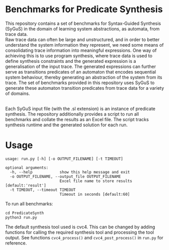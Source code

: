 # Benchmarks for Predicate Synthesis
This repository contains a set of benchmarks for Syntax-Guided Synthesis (SyGuS) in the domain of learning system abstractions, as automata, from trace data.</br>
Raw trace data can often be large and unstructured, and in order to better understand the system information they represent, we need some means of consolidating trace information into meaningful expressions. One way of achieving this is to use program synthesis, where trace data is used to define synthesis constraints and the generated expression is a generalisation of the input trace. The generated expressions can further serve as transitions predicates of an automaton that encodes sequential system behaviour, thereby generating an abstraction of the system from its trace. The set of benchmarks provided in this repository uses SyGuS to generate these automaton transition predicates from trace data for a variety of domains.</br></br>

Each SyGuS input file (with the .sl extension) is an instance of predicate synthesis. The repository additionally provides a script to run all benchmarks and collate the results as an Excel file. The script tracks synthesis runtime and the generated solution for each run.

# Usage
~~~
usage: run.py [-h] [-o OUTPUT_FILENAME] [-t TIMEOUT]

optional arguments:
  -h, --help            show this help message and exit
  -o OUTPUT_FILENAME, --output_file OUTPUT_FILENAME
                        Excel file name to store results [default:'result']
  -t TIMEOUT, --timeout TIMEOUT
                        Timeout in seconds [default:60]
~~~
To run all benchmarks:
~~~
cd PredicateSynth
python3 run.py
~~~
The default synthesis tool used is cvc4. This can be changed by adding functions for calling the required
synthesis tool and processing the tool output. See functions `cvc4_process()` and `cvc4_post_process()` in `run.py` for reference.</br>
